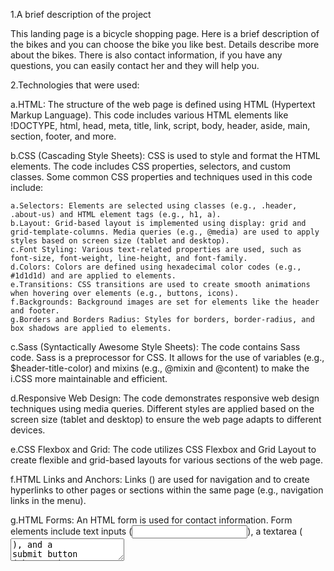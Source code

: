 1.A brief description of the project

This landing page is a bicycle shopping page. Here is a brief description of the bikes and you can choose the bike you like best. Details describe more about the bikes. There is also contact information, if you have any questions, you can easily contact her and they will help you.

2.Technologies that were used:

  a.HTML: The structure of the web page is defined using HTML (Hypertext Markup Language). This code includes various HTML elements like !DOCTYPE, html, head, meta, title, link, script, body, header, aside, main, section,   footer, and more.

  b.CSS (Cascading Style Sheets): CSS is used to style and format the HTML elements. The code includes CSS properties, selectors, and custom classes. Some common CSS properties and techniques used in this code include:

    a.Selectors: Elements are selected using classes (e.g., .header, .about-us) and HTML element tags (e.g., h1, a).
    b.Layout: Grid-based layout is implemented using display: grid and grid-template-columns. Media queries (e.g., @media) are used to apply styles based on screen size (tablet and desktop).
    c.Font Styling: Various text-related properties are used, such as font-size, font-weight, line-height, and font-family.
    d.Colors: Colors are defined using hexadecimal color codes (e.g., #1d1d1d) and are applied to elements.
    e.Transitions: CSS transitions are used to create smooth animations when hovering over elements (e.g., buttons, icons).
    f.Backgrounds: Background images are set for elements like the header and footer.
    g.Borders and Borders Radius: Styles for borders, border-radius, and box shadows are applied to elements.

  c.Sass (Syntactically Awesome Style Sheets): The code contains Sass code. Sass is a preprocessor for CSS. It allows for the use of variables (e.g., $header-title-color) and mixins (e.g., @mixin and @content) to make         the i.CSS more maintainable and efficient.

  d.Responsive Web Design: The code demonstrates responsive web design techniques using media queries. Different styles are applied based on the screen size (tablet and desktop) to ensure the web page adapts to different devices.

  e.CSS Flexbox and Grid: The code utilizes CSS Flexbox and Grid Layout to create flexible and grid-based layouts for various sections of the web page.

  f.HTML Links and Anchors: Links (<a>) are used for navigation and to create hyperlinks to other pages or sections within the same page (e.g., navigation links in the menu).

  g.HTML Forms: An HTML form is used for contact information. Form elements include text inputs (<input>), a textarea (<textarea>), and a submit button (<button>).

  h.External Resources: External resources such as fonts (from Google Fonts) and image files (e.g., icons) are loaded using <link> and <script> tags.

  i.Poppins Font: The code loads the Poppins font family from Google Fonts.

3.Link to preview: https://oskushnir.github.io/mybike-landing/

4.Link to maket: https://www.figma.com/file/NZQAIydtHo5QkINyGLHNcq/BIKE-New-Version?node-id=41317%3A217&mode=dev
